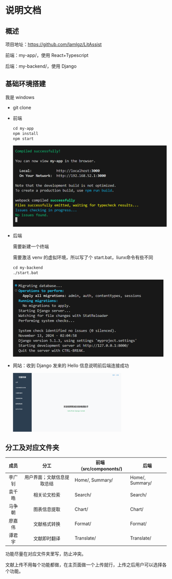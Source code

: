 # 说明文档



## 概述

项目地址：https://github.com/lamlgz/LitAssist

前端：my-app/，使用 React+Typescript

后端：my-backend/，使用 Django

## 基础环境搭建

我是 windows

* git clone

* 前端

  ```
  cd my-app
  npm install
  npm start
  ```

  <img src="pictures/pic-1.png" alt="alt text" style="zoom:50%;" />

  

* 后端

  需要新建一个终端
  
  需要激活 venv 的虚拟环境，所以写了个 start.bat，liunx命令有些不同
  
  ```
  cd my-backend
  ./start.bat
  ```
  
  <img src="pictures/pic-2.png" alt="alt text" style="zoom:50%;" />
  
* 网站：收到 Django 发来的 Hello 信息说明前后端连接成功

  <img src="pictures/pic-3.png" alt="alt text" style="zoom: 33%;" />

  

## 分工及对应文件夹

|  成员  |            分工            | 前端（src/compononts/) | 后端            |
| :----: | :------------------------: | ---------------------- | --------------- |
| 李广钊 | 用户界面；文献信息提取总结 | Home/, Summary/        | Home/, Summary/ |
| 袁千皓 |        相关论文检索        | Search/                | Search/         |
| 马争朝 |        图表信息提取        | Chart/                 | Chart/          |
| 廖嘉伟 |        文献格式转换        | Format/                | Format/         |
| 谭君宇 |        文献即时翻译        | Translate/             | Translate/      |

功能尽量在对应文件夹里写，防止冲突。

文献上传不用每个功能都做，在主页面做一个上传就行，上传之后用户可以选择各个功能。
